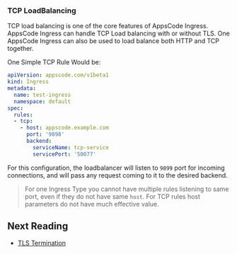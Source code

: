 ### TCP LoadBalancing
TCP load balancing is one of the core features of AppsCode Ingress. AppsCode Ingress can handle
TCP Load balancing with or without TLS. One AppsCode Ingress can also be used to load balance both
HTTP and TCP together.

One Simple TCP Rule Would be:
```yaml
apiVersion: appscode.com/v1beta1
kind: Ingress
metadata:
  name: test-ingress
  namespace: default
spec:
  rules:
  - tcp:
    - host: appscode.example.com
      port: '9898'
      backend:
        serviceName: tcp-service
        servicePort: '50077'

```

For this configuration, the loadbalancer will listen to `9899` port for incoming connections, and will
pass any request coming to it to the desired backend.

> For one Ingress Type you cannot have multiple rules listening to same port, even if they do not have
same `host`.
For TCP rules host parameters do not have much effective value.

## Next Reading
- [TLS Termination](tls.md)
